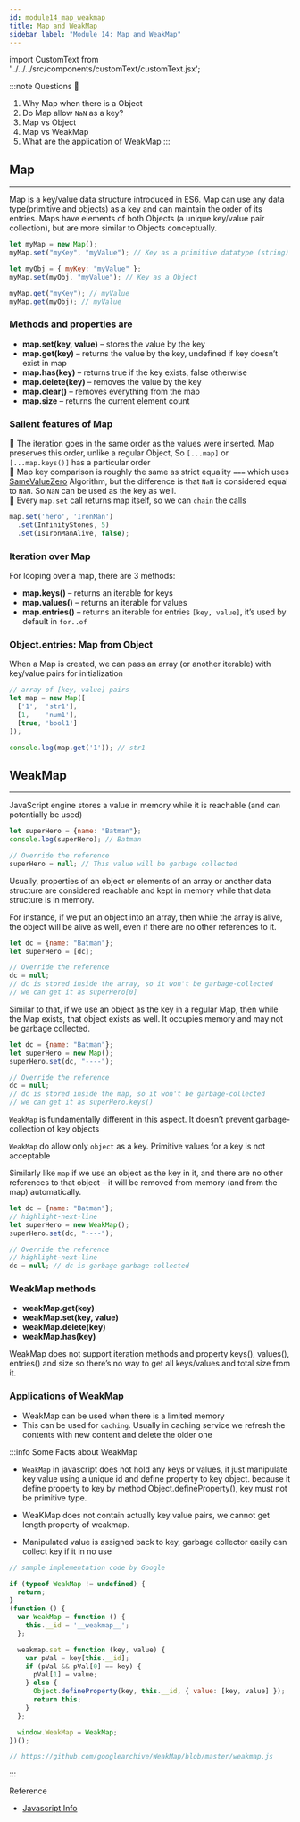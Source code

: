 ```yaml
---
id: module14_map_weakmap
title: Map and WeakMap
sidebar_label: "Module 14: Map and WeakMap"
---
```


import CustomText from '../../../src/components/customText/customText.jsx';

:::note Questions 🤔
1. Why Map when there is a Object
2. Do Map allow `NaN` as a key?
3. Map vs Object
4. Map vs WeakMap
5. What are the application of WeakMap
:::

## Map
----

Map is a key/value data structure introduced in ES6. Map can use any data type(primitive and objects) as a key and can maintain the order of its entries. Maps have elements of both Objects (a unique key/value pair collection), but are more similar to Objects conceptually.

```js
let myMap = new Map();
myMap.set("myKey", "myValue"); // Key as a primitive datatype (string)

let myObj = { myKey: "myValue" };
myMap.set(myObj, "myValue"); // Key as a Object

myMap.get("myKey"); // myValue
myMap.get(myObj); // myValue
```

### Methods and properties are

* **map.set(key, value)** – stores the value by the key
* **map.get(key)** – returns the value by the key, undefined if key doesn’t exist in map
* **map.has(key)** – returns true if the key exists, false otherwise
* **map.delete(key)** – removes the value by the key
* **map.clear()** – removes everything from the map
* **map.size** – returns the current element count

### Salient features of Map

🔸 The iteration goes in the same order as the values were inserted. Map preserves this order, unlike a regular Object, So `[...map]` or `[...map.keys()]` has a particular order <br/>
🔸 Map key comparison is roughly the same as strict equality `===` which uses [SameValueZero](https://tc39.es/ecma262/#sec-samevaluezero) Algorithm, but the difference is that `NaN` is considered equal to `NaN`. So `NaN` can be used as the key as well.  <br/>
🔸 Every `map.set` call returns map itself, so we can `chain` the calls <br/>
```js
map.set('hero', 'IronMan')
  .set(InfinityStones, 5)
  .set(IsIronManAlive, false);
```

### Iteration over Map

For looping over a map, there are 3 methods:

* **map.keys()** – returns an iterable for keys
* **map.values()** – returns an iterable for values
* **map.entries()** – returns an iterable for entries `[key, value]`, it’s used by default in `for..of`


### Object.entries: Map from Object

When a Map is created, we can pass an array (or another iterable) with key/value pairs for initialization

```js
// array of [key, value] pairs
let map = new Map([
  ['1',  'str1'],
  [1,    'num1'],
  [true, 'bool1']
]);

console.log(map.get('1')); // str1
```

<!-- Object and Map difference 

Use maps over objects when keys are unknown until run time, and when all keys are the same type and all values are the same type.

Use objects when there is logic that operates on individual elements.

An Object has a prototype, so there are default keys in the map. However, this can be bypassed using map = Object.create(null). The keys of an Object are Strings, where they can be any value for a Map. You can get the size of a Map easily while you have to manually keep track of size for an Object.


Show a benchmark of object and key iteration  -->


## WeakMap
----

JavaScript engine stores a value in memory while it is reachable (and can potentially be used)

```js {5}
let superHero = {name: "Batman"};
console.log(superHero); // Batman

// Override the reference
superHero = null; // This value will be garbage collected
```

Usually, properties of an object or elements of an array or another data structure are considered reachable and kept in memory while that data structure is in memory.

For instance, if we put an object into an array, then while the array is alive, the object will be alive as well, even if there are no other references to it.

```js {5}
let dc = {name: "Batman"};
let superHero = [dc];

// Override the reference
dc = null;
// dc is stored inside the array, so it won't be garbage-collected
// we can get it as superHero[0]
```

Similar to that, if we use an object as the key in a regular Map, then while the Map exists, that object exists as well. It occupies memory and may not be garbage collected.

```js
let dc = {name: "Batman"};
let superHero = new Map();
superHero.set(dc, "----");

// Override the reference
dc = null;
// dc is stored inside the map, so it won't be garbage-collected
// we can get it as superHero.keys()
```

`WeakMap` is fundamentally different in this aspect. It doesn’t prevent garbage-collection of key objects

`WeakMap` do allow only `object` as a key. Primitive values for a key is not acceptable

Similarly like `map` if we use an object as the key in it, and there are no other references to that object – it will be removed from memory (and from the map) automatically.

```js 
let dc = {name: "Batman"};
// highlight-next-line
let superHero = new WeakMap();
superHero.set(dc, "----");

// Override the reference
// highlight-next-line
dc = null; // dc is garbage garbage-collected
```

### WeakMap methods

* **weakMap.get(key)**
* **weakMap.set(key, value)**
* **weakMap.delete(key)**
* **weakMap.has(key)**

WeakMap does not support iteration methods and property keys(), values(), entries() and size so there’s no way to get all keys/values and total size from it.


### Applications of WeakMap

* WeakMap can be used when there is a limited memory
* This can be used for `caching`. Usually in caching service we refresh the contents with new content and delete the older one 


:::info Some Facts about WeakMap
* `WeakMap` in javascript does not hold any keys or values, it just manipulate key value using a unique id and define property to key object. because it define property to key by method Object.defineProperty(), key must not be primitive type.

* WeaKMap does not contain actually key value pairs, we cannot get length property of weakmap.

* Manipulated value is assigned back to key, garbage collector easily can collect key if it in no use

```js
// sample implementation code by Google

if (typeof WeakMap != undefined) {
  return;
}
(function () {
  var WeakMap = function () {
    this.__id = '__weakmap__';
  };

  weakmap.set = function (key, value) {
    var pVal = key[this.__id];
    if (pVal && pVal[0] == key) {
      pVal[1] = value;
    } else {
      Object.defineProperty(key, this.__id, { value: [key, value] });
      return this;
    }
  };

  window.WeakMap = WeakMap;
})();

// https://github.com/googlearchive/WeakMap/blob/master/weakmap.js
```


:::

<CustomText styleClass="heading-1">Reference</CustomText>

* [Javascript  Info](https://javascript.info/weakmap-weakset)